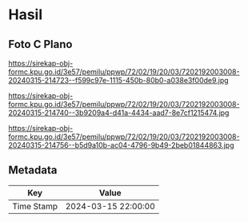 # Hasil

## Foto C Plano

https://sirekap-obj-formc.kpu.go.id/3e57/pemilu/ppwp/72/02/19/20/03/7202192003008-20240315-214723--f599c97e-1115-450b-80b0-a038e3f00de9.jpg

https://sirekap-obj-formc.kpu.go.id/3e57/pemilu/ppwp/72/02/19/20/03/7202192003008-20240315-214740--3b9209a4-d41a-4434-aad7-8e7cf1215474.jpg

https://sirekap-obj-formc.kpu.go.id/3e57/pemilu/ppwp/72/02/19/20/03/7202192003008-20240315-214756--b5d9a10b-ac04-4796-9b49-2beb01844863.jpg


## Metadata

| Key        | Value               |
| ---------- | ------------------- |
| Time Stamp | 2024-03-15 22:00:00 |



